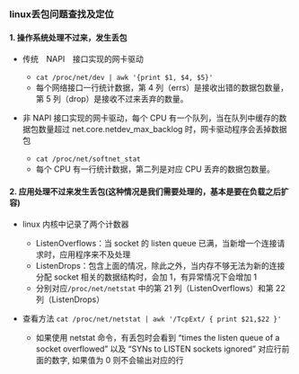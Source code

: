 ### linux丢包问题查找及定位

#### 1. 操作系统处理不过来，发生丢包
- 传统　NAPI　接口实现的网卡驱动
    - `cat /proc/net/dev | awk '{print $1, $4, $5}'`
    - 每个网络接口一行统计数据，第 4 列（errs）是接收出错的数据包数量，第 5 列（drop）是接收不过来丢弃的数量。


- 非 NAPI 接口实现的网卡驱动，每个 CPU 有一个队列，当在队列中缓存的数据包数量超过 net.core.netdev_max_backlog 时，网卡驱动程序会丢掉数据包
    - `cat /proc/net/softnet_stat`
    - 每个 CPU 有一行统计数据，第二列是对应 CPU 丢弃的数据包数量。


#### 2. 应用处理不过来发生丢包(这种情况是我们需要处理的，基本是要在负载之后扩容)
- linux 内核中记录了两个计数器
    - ListenOverflows：当 socket 的 listen queue 已满，当新增一个连接请求时，应用程序来不及处理
    - ListenDrops：包含上面的情况，除此之外，当内存不够无法为新的连接分配 socket 相关的数据结构时，会加 1，有异常情况下会增加 1
    - 分别对应`/proc/net/netstat` 中的第 21 列（ListenOverflows）和第 22 列（ListenDrops）

- 查看方法 `cat /proc/net/netstat | awk '/TcpExt/ { print $21,$22 }'`
    - 如果使用 netstat 命令，有丢包时会看到 “times the listen queue of a socket overflowed” 以及 “SYNs to LISTEN sockets ignored” 对应行前面的数字, 如果值为 0 则不会输出对应的行
